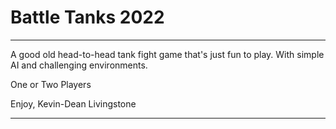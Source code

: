 # Battle Tanks 2022
****

A good old head-to-head tank fight game that's just fun to play. With simple AI and challenging environments.

One or Two Players

Enjoy,
Kevin-Dean Livingstone


---
